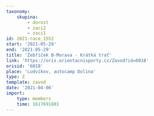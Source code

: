 ```yaml
---
taxonomy:
    skupina:
        - dorost
        - zaci2
        - zaci1
id: 2021-race_1552
start: '2021-05-29'
end: '2021-05-29'
title: 'Žebříček B-Morava - Krátká trať'
link: 'https://oris.orientacnisporty.cz/Zavod?id=6018'
orisid: '6018'
place: 'Ludvíkov, autocamp Dolina'
type: Z
template: zavod
date: '2021-04-06'
import:
    type: members
    time: 1617691801
---
```


